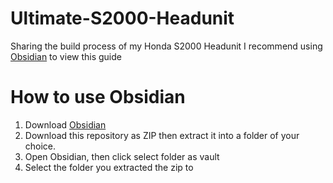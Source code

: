 # Ultimate-S2000-Headunit
Sharing the build process of my Honda S2000 Headunit
I recommend using [Obsidian](https://obsidian.md/) to view this guide

# How to use Obsidian
1. Download [Obsidian](https://obsidian.md/)
2. Download this repository as ZIP then extract it into a folder of your choice.
3. Open Obsidian, then click select folder as vault
4. Select the folder you extracted the zip to
